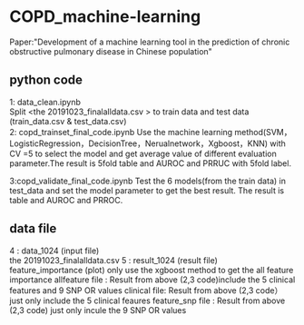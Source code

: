 # COPD_machine-learning
Paper:"Development of a machine learning tool in the prediction of chronic obstructive pulmonary disease in Chinese population"
###
## python code 
1: data_clean.ipynb  
    Split <the 20191023_finalalldata.csv > to train data and test data  (train_data.csv & test_data.csv)   
2: copd_trainset_final_code.ipynb 
     Use the machine learning method(SVM，LogisticRegression，DecisionTree，Nerualnetwork，Xgboost，KNN) with CV =5 to select the model and get average value of different evaluation parameter.The result is 5fold table and AUROC and PRRUC with 5fold label. 

3:copd_validate_final_code.ipynb 
     Test the 6 models(from the train data) in test_data and set the model parameter to get the best result. The result is table and AUROC and PRROC. 
## data file  
4 : data_1024  (input file)   
the 20191023_finalalldata.csv
5 : result_1024 (result file)  
    feature_importance (plot)
   only use the xgboost method to get the all feature importance 
   allfeature file : Result from above (2,3 code)include the 5 clinical features and 9 SNP OR values 
   clinical file: Result from above (2,3 code） just only include the 5 clinical feaures
   feature_snp file : Result from above (2,3 code) just only incule the 9 SNP OR values 
